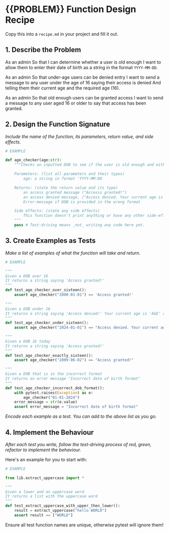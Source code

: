 # {{PROBLEM}} Function Design Recipe

Copy this into a `recipe.md` in your project and fill it out.

## 1. Describe the Problem

As an admin
So that I can determine whether a user is old enough
I want to allow them to enter their date of birth as a string in the format `YYYY-MM-DD`.

As an admin
So that under-age users can be denied entry
I want to send a message to any user under the age of 16 saying their access is denied
And telling them their current age and the required age (16).

As an admin
So that old enough users can be granted access
I want to send a message to any user aged 16 or older to say that access has been granted.


## 2. Design the Function Signature

_Include the name of the function, its parameters, return value, and side effects._

```python
# EXAMPLE

def age_checker(age:str):
    """Checks an inputted DOB to see if the user is old enough and either grants or denies access. 

    Parameters: (list all parameters and their types)
        age: a string in format 'YYYY-MM-DD

    Returns: (state the return value and its type)
        an access granted message ("Accesss granted!")
        an access denied message, ("Access denied. Your current age is 'AGE' and required age is 16.")
        Error-message if DOB is provided in the wrong format 

    Side effects: (state any side effects)
        This function doesn't print anything or have any other side-effects
    """
    pass # Test-driving means _not_ writing any code here yet.
```

## 3. Create Examples as Tests

_Make a list of examples of what the function will take and return._

```python
# EXAMPLE

"""
Given a DOB over 16
It returns a string saying 'Access granted!'
"""
def test_age_checker_over_sixteen():
    assert age_checker("2000-01-01") == 'Access granted!'
    
"""
Given a DOB under 16
It returns a string saying 'Access denied!' Your current age is 'AGE' and required age is 16."
"""
def test_age_checker_under_sixteen():
    assert age_checker("2024-01-01") == "Access denied. Your current age is 1 and required age is 16."

"""
Given a DOB 16 today
It returns a string saying 'Access granted!'
"""
def test_age_checker_exactly_sixteen():
    assert age_checker("2009-06-02") == "Access granted!"

"""
Given a DOB that is in the incorrect format 
It returns an error message "Incorrect date of birth format" 
"""
def test_age_checker_incorrect_dob_format():
    with pytest.raises(Exception) as e:
        age_checker("01-01-2024") 
    error_message = str(e.value)
    assert error_message = "Incorrect date of birth format"
```

_Encode each example as a test. You can add to the above list as you go._

## 4. Implement the Behaviour

_After each test you write, follow the test-driving process of red, green, refactor to implement the behaviour._

Here's an example for you to start with:

```python
# EXAMPLE

from lib.extract_uppercase import *

"""
Given a lower and an uppercase word
It returns a list with the uppercase word
"""
def test_extract_uppercase_with_upper_then_lower():
    result = extract_uppercase("hello WORLD")
    assert result == ["WORLD"]
```

Ensure all test function names are unique, otherwise pytest will ignore them!
